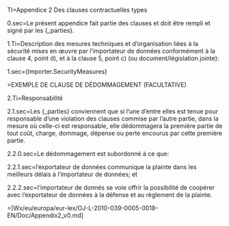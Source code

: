 TI=Appendice 2 Des clauses contractuelles types

0.sec=Le présent appendice fait partie des clauses et doit être rempli et signé par les {_parties}.

1.Ti=Description des mesures techniques et d’organisation liées à la sécurité mises en œuvre par l’importateur de données conformément à la clause 4, point d), et à la clause 5, point c) (ou document/législation jointe):

1.sec={Importer.SecurityMeasures}

=EXEMPLE DE CLAUSE DE DÉDOMMAGEMENT (FACULTATIVE)

2.Ti=Responsabilité

2.1.sec=Les {_parties} conviennent que si l’une d’entre elles est tenue pour responsable d’une violation des clauses commise par l’autre partie, dans la mesure où celle-ci est responsable, elle dédommagera la première partie de tout coût, charge,
dommage, dépense ou perte encourus par cette première partie.

2.2.0.sec=Le dédommagement est subordonné à ce que:

2.2.1.sec=l’exportateur de données communique la plainte dans les meilleurs délais à l’importateur de données; et

2.2.2.sec=l’importateur de donnés se voie offrir la possibilité de coopérer avec l’exportateur de données à la défense et au règlement de la plainte.

=[Wx/eu/europa/eur-lex/OJ-L-2010-039-0005-0018-EN/Doc/Appendix2_v0.md]
